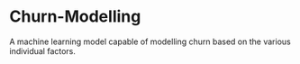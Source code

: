 # Churn-Modelling
A machine learning model capable of modelling churn based on the various individual factors.

